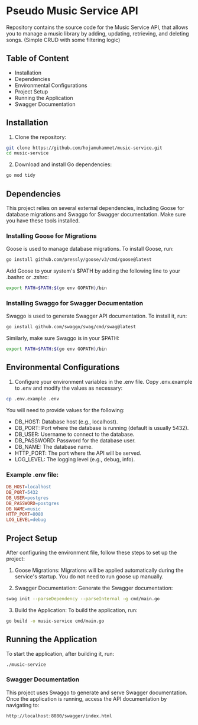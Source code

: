 # Pseudo Music Service API

Repository contains the source code for the Music Service API, that allows you to manage a music library by adding, updating, retrieving, and deleting songs. (Simple CRUD with some filtering logic)

## Table of Content
- Installation
- Dependencies
- Environmental Configurations
- Project Setup
- Running the Application
- Swagger Documentation
  
## Installation

1. Clone the repository:

```bash
git clone https://github.com/hojamuhammet/music-service.git
cd music-service
```

2. Download and install Go dependencies:

```bash
go mod tidy
```

## Dependencies
This project relies on several external dependencies, including Goose for database migrations and Swaggo for Swagger documentation. Make sure you have these tools installed.

### Installing Goose for Migrations

Goose is used to manage database migrations. To install Goose, run:

```bash
go install github.com/pressly/goose/v3/cmd/goose@latest
```

Add Goose to your system's $PATH by adding the following line to your .bashrc or .zshrc:

```bash
export PATH=$PATH:$(go env GOPATH)/bin
```

### Installing Swaggo for Swagger Documentation

Swaggo is used to generate Swagger API documentation. To install it, run:

```bash
go install github.com/swaggo/swag/cmd/swag@latest
```

Similarly, make sure Swaggo is in your $PATH:

```bash
export PATH=$PATH:$(go env GOPATH)/bin
```

## Environmental Configurations

1. Configure your environment variables in the .env file. Copy .env.example to .env and modify the values as necessary:

```bash
cp .env.example .env
```

You will need to provide values for the following:
- DB_HOST: Database host (e.g., localhost).
- DB_PORT: Port where the database is running (default is usually 5432).
- DB_USER: Username to connect to the database.
- DB_PASSWORD: Password for the database user.
- DB_NAME: The database name.
- HTTP_PORT: The port where the API will be served.
- LOG_LEVEL: The logging level (e.g., debug, info).

### Example .env file:
```makefile
DB_HOST=localhost
DB_PORT=5432
DB_USER=postgres
DB_PASSWORD=postgres
DB_NAME=music
HTTP_PORT=8080
LOG_LEVEL=debug
```

## Project Setup
After configuring the environment file, follow these steps to set up the project:

1. Goose Migrations: Migrations will be applied automatically during the service's startup. You do not need to run goose up manually.
  
3. Swagger Documentation: Generate the Swagger documentation:

```bash
swag init --parseDependency --parseInternal -g cmd/main.go
```

3. Build the Application:
To build the application, run:

```bash
go build -o music-service cmd/main.go
```

## Running the Application

To start the application, after building it, run:

```bash
./music-service
```

### Swagger Documentation
This project uses Swaggo to generate and serve Swagger documentation. Once the application is running, access the API documentation by navigating to:

```bash
http://localhost:8080/swagger/index.html
```
